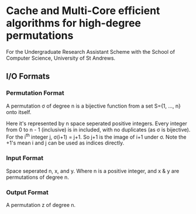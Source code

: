 # Cache and Multi-Core efficient algorithms for high-degree permutations

For the Undergraduate Research Assistant Scheme with the School of Computer Science, University of St Andrews.

## I/O Formats

### Permutation Format

A permutation σ of degree n is a bijective function from a set S={1, ..., n} onto itself.

Here it's represented by n space seperated positive integers. Every integer from 0 to n - 1 (inclusive) is in included, with no duplicates (as σ is bijective). For the i<sup>th</sup> integer j, σ(i+1) = j+1. So j+1 is the image of i+1 under σ. Note the +1's mean i and j can be used as indices directly.

### Input Format

Space seperated n, x, and y. Where n is a positive integer, and x & y are permutations of degree n.

### Output Format

A permutation z of degree n.
